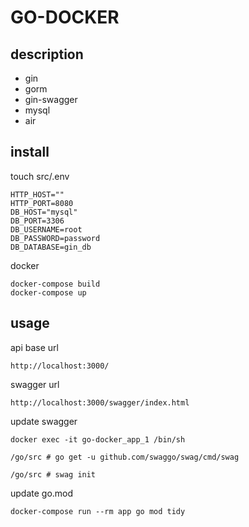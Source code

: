# GO-DOCKER

## description

- gin
- gorm
- gin-swagger
- mysql
- air

## install

touch src/.env

```
HTTP_HOST=""
HTTP_PORT=8080
DB_HOST="mysql"
DB_PORT=3306
DB_USERNAME=root
DB_PASSWORD=password
DB_DATABASE=gin_db
```

docker

```
docker-compose build
docker-compose up
```

## usage

api base url

```
http://localhost:3000/
```

swagger url
```
http://localhost:3000/swagger/index.html
```

update swagger

```
docker exec -it go-docker_app_1 /bin/sh

/go/src # go get -u github.com/swaggo/swag/cmd/swag

/go/src # swag init
```

update go.mod
```
docker-compose run --rm app go mod tidy
```